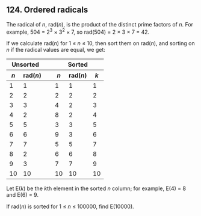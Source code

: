 ## 124. Ordered radicals

The radical of <var>n</var>, rad(<var>n</var>), is the product of the distinct prime factors of <var>n</var>. For example, 504 = 2<sup>3</sup> × 3<sup>2</sup> × 7, so rad(504) = 2 × 3 × 7 = 42.

If we calculate rad(<var>n</var>) for 1 ≤ <var>n</var> ≤ 10, then sort them on rad(<var>n</var>), and sorting on <var>n</var> if the radical values are equal, we get:

<table align="center">
  <thead>
    <tr>
      <th colspan="2">Unsorted</th>
      <th>&nbsp;</th>
      <th colspan="3">Sorted</th>
    </tr>
    <tr>
      <th><var>n</var></th>
      <th>rad(<var>n</var>)</th>
      <th>&nbsp;</th>
      <th><var>n</var></th>
      <th>rad(<var>n</var>)</th>
      <th><var>k</var></th>
    </tr>
  </thead>
  <tbody>
    <tr>
      <td>1</td>
      <td>1</td>
      <td>&nbsp;</td>
      <td>1</td>
      <td>1</td>
      <td>1</td>
    </tr>
    <tr>
      <td>2</td>
      <td>2</td>
      <td>&nbsp;</td>
      <td>2</td>
      <td>2</td>
      <td>2</td>
    </tr>
    <tr>
      <td>3</td>
      <td>3</td>
      <td>&nbsp;</td>
      <td>4</td>
      <td>2</td>
      <td>3</td>
    </tr>
    <tr>
      <td>4</td>
      <td>2</td>
      <td>&nbsp;</td>
      <td>8</td>
      <td>2</td>
      <td>4</td>
    </tr>
    <tr>
      <td>5</td>
      <td>5</td>
      <td>&nbsp;</td>
      <td>3</td>
      <td>3</td>
      <td>5</td>
    </tr>
    <tr>
      <td>6</td>
      <td>6</td>
      <td>&nbsp;</td>
      <td>9</td>
      <td>3</td>
      <td>6</td>
    </tr>
    <tr>
      <td>7</td>
      <td>7</td>
      <td>&nbsp;</td>
      <td>5</td>
      <td>5</td>
      <td>7</td>
    </tr>
    <tr>
      <td>8</td>
      <td>2</td>
      <td>&nbsp;</td>
      <td>6</td>
      <td>6</td>
      <td>8</td>
    </tr>
    <tr>
      <td>9</td>
      <td>3</td>
      <td>&nbsp;</td>
      <td>7</td>
      <td>7</td>
      <td>9</td>
    </tr>
    <tr>
      <td>10</td>
      <td>10</td>
      <td>&nbsp;</td>
      <td>10</td>
      <td>10</td>
      <td>10</td>
    </tr>
  </tbody>
</table>

Let E(<var>k</var>) be the <var>k</var>th element in the sorted <var>n</var> column; for example, E(4) = 8 and E(6) = 9.

If rad(<var>n</var>) is sorted for 1 ≤ <var>n</var> ≤ 100000, find E(10000).
